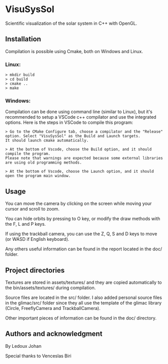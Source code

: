 # **VisuSysSol**
Scientific visualization of the solar system in C++ with OpenGL.

## **Installation**
Compilation is possible using Cmake, both on Windows and Linux.

### Linux:
```
> mkdir build
> cd build
> cmake ..
> make
```

### Windows:
Compilation can be done using command line (similar to Linux), but it's recommended to setup a VSCode c++ compilator and use the integrated options. Here is the steps in VSCode to compile this program:
```
> Go to the CMake Configure tab, choose a compilator and the "Release" option. Select "VisuSysSol" as the Build and Launch targets.
It should launch cmake automatically.

> At the bottom of Vscode, choose the Build option, and it should compile the program.
Please note that warnings are expected because some external libraries are using old programming methods.

> At the bottom of Vscode, choose the Launch option, and it should open the program main window.
```

## **Usage**
You can move the camera by clicking on the screen while moving your cursor and scroll to zoom.

You can hide orbits by pressing to O key, or modify the draw methods with the F, L and P keys.

If using the trackball camera, you can use the Z, Q, S and D keys to move (or WASD if English keyboard).

Any others useful information can be found in the report located in the doc/ folder.

## **Project directories**
Textures are stored in assets/textures/ and they are copied automatically to the bin/assets/textures/ during compilation.

Source files are located in the src/ folder. I also added personal source files in the glimac/src/ folder since they all use the template of the glimac library (Circle, FreeflyCamera and TrackballCamera).

Other important pieces of information can be found in the doc/ directory.

## **Authors and acknowledgment**
By Ledoux Johan

Special thanks to Venceslas Biri
